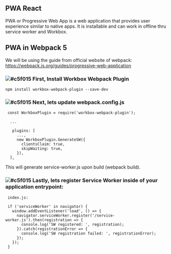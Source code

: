## PWA React
PWA or Progressive Web App is a web application that provides user experience similar to native apps. It is installable and can work in offline thru service worker and Workbox.

## PWA in Webpack 5
We will be using the guide from official website of webpack: https://webpack.js.org/guides/progressive-web-application

### ![#c5f015](https://placehold.co/15x15/c5f015/c5f015.png) First, Install Workbox Webpack Plugin

    npm install workbox-webpack-plugin --save-dev

### ![#c5f015](https://placehold.co/15x15/c5f015/c5f015.png) Next, lets update webpack.config.js

     const WorkboxPlugin = require('workbox-webpack-plugin');
     
      ...
      
       plugins: [
         ...,
         new WorkboxPlugin.GenerateSW({
           clientsClaim: true,
           skipWaiting: true,
         }),
      ],

This will generate service-worker.js upon build (webpack build).

### ![#c5f015](https://placehold.co/15x15/c5f015/c5f015.png) Lastly, lets register Service Worker inside of your application entrypoint:
     index.js:
     
     if ('serviceWorker' in navigator) {
       window.addEventListener('load', () => {
         navigator.serviceWorker.register('/service-worker.js').then(registration => {
           console.log('SW registered: ', registration);
         }).catch(registrationError => {
           console.log('SW registration failed: ', registrationError);
         });
       });
     }
